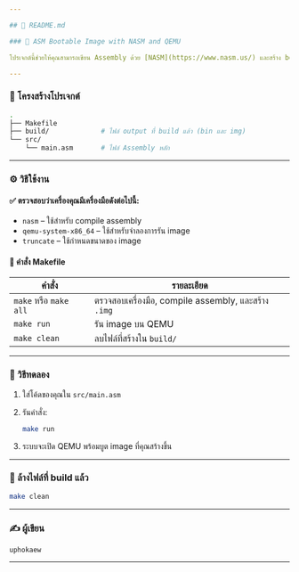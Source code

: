 ```yaml
---

## 📄 README.md

### 💾 ASM Bootable Image with NASM and QEMU

โปรเจกต์นี้ช่วยให้คุณสามารถเขียน Assembly ด้วย [NASM](https://www.nasm.us/) และสร้าง bootable image (.img) ที่สามารถรันบน [QEMU](https://www.qemu.org/) ได้โดยง่ายผ่าน `Makefile`

---
```


### 📁 โครงสร้างโปรเจกต์

```bash
.
├── Makefile
├── build/             # ไฟล์ output ที่ build แล้ว (bin และ img)
└── src/
    └── main.asm       # ไฟล์ Assembly หลัก
```

---

### ⚙️ วิธีใช้งาน

#### ✅ ตรวจสอบว่าเครื่องคุณมีเครื่องมือดังต่อไปนี้:

* `nasm` – ใช้สำหรับ compile assembly
* `qemu-system-x86_64` – ใช้สำหรับจำลองการรัน image
* `truncate` – ใช้กำหนดขนาดของ image

#### 🔧 คำสั่ง Makefile

| คำสั่ง                 | รายละเอียด                                           |
| ---------------------- | ---------------------------------------------------- |
| `make` หรือ `make all` | ตรวจสอบเครื่องมือ, compile assembly, และสร้าง `.img` |
| `make run`             | รัน image บน QEMU                                    |
| `make clean`           | ลบไฟล์ที่สร้างใน `build/`                            |

---

### 🧪 วิธีทดลอง

1. ใส่โค้ดของคุณใน `src/main.asm`
2. รันคำสั่ง:

   ```bash
   make run
   ```
3. ระบบจะเปิด QEMU พร้อมบูต image ที่คุณสร้างขึ้น

---

### 🧹 ล้างไฟล์ที่ build แล้ว

```bash
make clean
```

---

### ✍️ ผู้เขียน

```text
uphokaew
```

---
